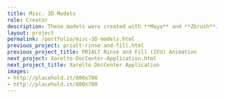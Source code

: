 ```yaml
---
title: Misc. 3D Models
role: Creator
description: These models were created with **Maya** and **Zbrush**.
layout: project
permalink: /portfolio/misc-3D-models.html
previous_project: prialt-rinse-and-fill.html
previous_project_title: PRIALT Rinse and Fill (IFU) Animation
next_project: Xarelto-DocCenter-Application.html
next_project_title: Xarelto DocCenter Application
images:
- http://placehold.it/800x700
- http://placehold.it/800x700
---
```

